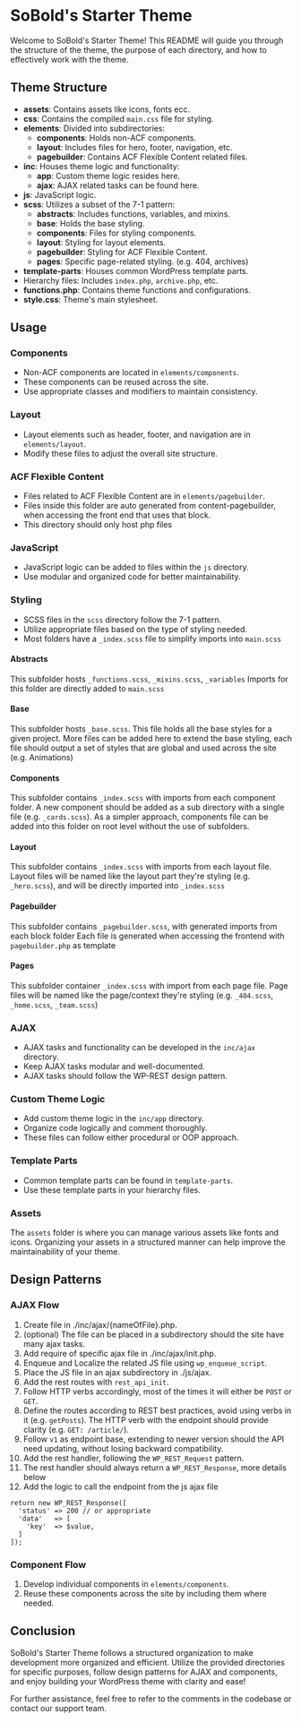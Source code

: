 # SoBold's Starter Theme

Welcome to SoBold's Starter Theme! This README will guide you through the structure of the theme, the purpose of each directory, and how to effectively work with the theme.

## Theme Structure

- **assets**: Contains assets like icons, fonts ecc.
- **css**: Contains the compiled `main.css` file for styling.
- **elements**: Divided into subdirectories:
  - **components**: Holds non-ACF components.
  - **layout**: Includes files for hero, footer, navigation, etc.
  - **pagebuilder**: Contains ACF Flexible Content related files.
- **inc**: Houses theme logic and functionality:
  - **app**: Custom theme logic resides here.
  - **ajax**: AJAX related tasks can be found here.
- **js**: JavaScript logic.
- **scss**: Utilizes a subset of the 7-1 pattern:
  - **abstracts**: Includes functions, variables, and mixins.
  - **base**: Holds the base styling.
  - **components**: Files for styling components.
  - **layout**: Styling for layout elements.
  - **pagebuilder**: Styling for ACF Flexible Content.
  - **pages**: Specific page-related styling. (e.g. 404, archives)
- **template-parts**: Houses common WordPress template parts.
- Hierarchy files: Includes `index.php`, `archive.php`, etc.
- **functions.php**: Contains theme functions and configurations.
- **style.css**: Theme's main stylesheet.

## Usage

### Components

- Non-ACF components are located in `elements/components`.
- These components can be reused across the site.
- Use appropriate classes and modifiers to maintain consistency.

### Layout

- Layout elements such as header, footer, and navigation are in `elements/layout`.
- Modify these files to adjust the overall site structure.

### ACF Flexible Content

- Files related to ACF Flexible Content are in `elements/pagebuilder`.
- Files inside this folder are auto generated from content-pagebuilder, when accessing the front end that uses that block.
- This directory should only host php files

### JavaScript

- JavaScript logic can be added to files within the `js` directory.
- Use modular and organized code for better maintainability.

### Styling

- SCSS files in the `scss` directory follow the 7-1 pattern.
- Utilize appropriate files based on the type of styling needed.
- Most folders have a `_index.scss` file to simplify imports into `main.scss`

#### Abstracts

This subfolder hosts `_functions.scss`, `_mixins.scss`, `_variables`
Imports for this folder are directly added to `main.scss`

#### Base

This subfolder hosts `_base.scss`. This file holds all the base styles for a given project.
More files can be added here to extend the base styling, each file should output a set of styles that are global and used across the site (e.g. Animations)

#### Components

This subfolder contains `_index.scss` with imports from each component folder.
A new component should be added as a sub directory with a single file (e.g. `_cards.scss`).
As a simpler approach, components file can be added into this folder on root level without the use of subfolders.

#### Layout

This subfolder contains `_index.scss` with imports from each layout file.
Layout files will be named like the layout part they're styling (e.g. `_hero.scss`), and will be directly imported into `_index.scss`

#### Pagebuilder

This subfolder contains `_pagebuilder.scss`, with generated imports from each block folder
Each file is generated when accessing the frontend with `pagebuilder.php` as template

#### Pages

This subfolder container `_index.scss` with import from each page file.
Page files will be named like the page/context they're styling (e.g. `_404.scss`, `_home.scss`, `_team.scss`)

### AJAX

- AJAX tasks and functionality can be developed in the `inc/ajax` directory.
- Keep AJAX tasks modular and well-documented.
- AJAX tasks should follow the WP-REST design pattern.

### Custom Theme Logic

- Add custom theme logic in the `inc/app` directory.
- Organize code logically and comment thoroughly.
- These files can follow either procedural or OOP approach.

### Template Parts

- Common template parts can be found in `template-parts`.
- Use these template parts in your hierarchy files.

### Assets

The `assets` folder is where you can manage various assets like fonts and icons.
Organizing your assets in a structured manner can help improve the maintainability of your theme.

## Design Patterns

### AJAX Flow

1. Create file in ./inc/ajax/{nameOfFile}.php.
2. (optional) The file can be placed in a subdirectory should the site have many ajax tasks.
3. Add require of specific ajax file in ./inc/ajax/init.php.
4. Enqueue and Localize the related JS file using `wp_enqueue_script`.
5. Place the JS file in an ajax subdirectory in ./js/ajax.
6. Add the rest routes with `rest_api_init`.
7. Follow HTTP verbs accordingly, most of the times it will either be `POST` or `GET`.
8. Define the routes according to REST best practices, avoid using verbs in it (e.g. `getPosts`). The HTTP verb with the endpoint should provide clarity (e.g. `GET: /article/`).
9. Follow `v1` as endpoint base, extending to newer version should the API need updating, without losing backward compatibility.
10. Add the rest handler, following the `WP_REST_Request` pattern.
11. The rest handler should always return a `WP_REST_Response`, more details below
12. Add the logic to call the endpoint from the js ajax file

```
return new WP_REST_Response([
  'status' => 200 // or appropriate
  'data'   => [
    'key'  => $value,
  ]
]);
```

### Component Flow

1. Develop individual components in `elements/components`.
2. Reuse these components across the site by including them where needed.

## Conclusion

SoBold's Starter Theme follows a structured organization to make development more organized and efficient. Utilize the provided directories for specific purposes, follow design patterns for AJAX and components, and enjoy building your WordPress theme with clarity and ease!

For further assistance, feel free to refer to the comments in the codebase or contact our support team.
